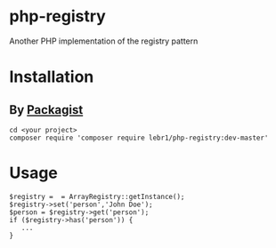 # php-registry
Another PHP implementation of the registry pattern

# Installation

## By [Packagist](https://packagist.org/packages/lebr1/php-registry)

```
cd <your project>
composer require 'composer require lebr1/php-registry:dev-master'
```

# Usage

```
$registry =  = ArrayRegistry::getInstance();
$registry->set('person','John Doe');
$person = $registry->get('person');
if ($registry->has('person')) {
   ...
}
```